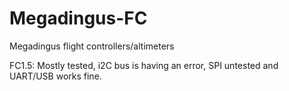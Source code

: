 # Megadingus-FC
Megadingus flight controllers/altimeters

FC1.5: Mostly tested, i2C bus is having an error, SPI untested and UART/USB works fine.

